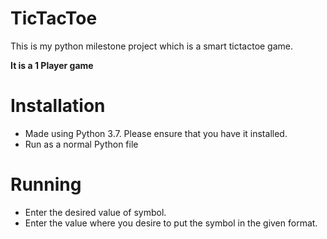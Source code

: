 # TicTacToe
This is my python milestone project which is a smart tictactoe game.

__It is a 1 Player game__

# Installation
  - Made using Python 3.7. Please ensure that you have it installed.
  - Run as a normal Python file

# Running
  - Enter the desired value of symbol. 
  - Enter the value where you desire to put the symbol in the given format.
 

